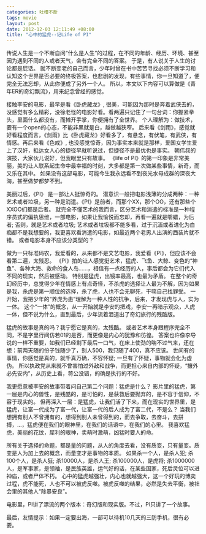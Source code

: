 ```yaml
--- 
categories: 吐槽不断
tags: movie
layout: post
date: 2012-12-03 12:11:49 +08:00
title: "心中的猛虎--记Life of PI"
---
```


传说人生是一个不断自问“什么是人生”的过程，在不同的年龄、经历、环境、甚至因为遇到不同的人或者天气，会有完全不同的答案。
于是，有人说关于人生的讨论都是屁话。
就不断变老的自己而言，少年时曾在书中苦苦寻找必须不断学习和认知这个世界是否必要的终极答案，也悲剧的发现，有些事情，你一旦知道了，便完全无法忘却，从此你便成了另外一个人。
所以，本文以下内容可以算做是《青年ER的奇幻飘流》，用来纪念曾经的感觉。



接触李安的电影，最早是看《卧虎藏龙》, 很美，可能因为那时是奔着武侠去的，没感觉有多么精彩，没徐老怪的电影好看。看两遍只记住了一句台词：你握紧拳头，里面什么都没有，而摊开手掌，你便拥有了全世界。
个人理解为：做技术，要有一个open的心态，不能非黑就是白，越做越狭窄。
后来看《剑雨》，感觉就好看程度而言，《剑雨》比《卧虎藏龙》好看多了，有悬念，有伏笔，有武侠，有情感。再后来看《色戒》, 也没感觉惊奇，因为事实本来就是那样，爱国女学生爱上了汉奸，抵达女人心的捷径早就听说过，但捷径不是最优也是事实。
朝伟叔的演技，大家伙儿说好，但我眼里只有故事。
《life of PI》的第一印象是非常美丽，美的让人联系起生命中最幸福的时刻，大多都是第一次做某些事情，新奇，而又乐在其中。
如果没有这部电影，可能今生我永远看不到夜光水母成群的深夜大海，甚至做梦都梦不到。



美丽过后，《PI》 是一部让人挺惊奇的。
潜意识一般把电影浅薄的分成两种：一种艺术或者垃圾，另一种是消遣。《PI》是前者，而那个XX，那个OO，还有那些个XXOO们都是后者。
就完全不懂艺术的我而言，区分艺术和消遣的标准是一种程序员式的偏执思维，一部电影，如果让我愉悦而忘却，再看一遍就是嚼蜡，为后者; 否则，就是艺术或者垃圾;
艺术或者垃圾都不能多看，过于沉湎或者进化为白痴都不是我想要的，我更喜欢看消遣的电影，如最近两个老男人出演的西装片就不错。
或者电影本身不应该分类型的？



做为一只标准码农，我爱看的，从来都不是文艺电影，我爱看《PI》，但应该不会看第二遍，太残忍。
《PI》拍的让人感觉挺艺术，猛虎、飞鱼、大鲸、变色的“神鱼”、各种大海、救命的食人岛……，相信有一点经历的人，事后都会为它们代入不同的现实，然后被感动。
特别是猛虎，出镜率最高，也最为矛盾。
在整个的奇幻经历中，总觉得少年在情感上有点奇怪，不杀虎的选择让人最为不解，因为如果是我，杀虎是第一顺位的选择，杀了虎，人也不会无聊死，干嘛自己找罪受。
一开始，我把少年的“养虎为患”理解为一种人性的抗争，后来，才发现虎与人，实为一体。
这个“一体”的概念，从一开始就是李安的把戏，李安一再暗示观众，人虎一体，但不说为什么，直到最后，少年流着泪道出了奇幻旅行的残酷版。



猛虎的故事是真的吗？我宁愿它是真的，太残酷。
或者艺术本身跟程序完全不同，不是字里行间仿若01的是否，而更像是内心的犹豫和彷徨。
答案也许像李导说的一样不重要，如我们已经剩下最后一口气，在床上使劲的喘不过气来，还在想：前两天随的份子钱随少了，别人500，我只随了400，真不应该。
世间有的事情，你感觉是真的，就千真万确，不容怀疑; 
一旦有了怀疑，事物就会化为虚伪。
所以执政党从来就不曾害怕过外敌和战争，而更担心来自内部的怀疑，“攘外必先安内”，从历史上看，蒋公没错，的确是执行的不好。



我更愿意被李安的故事带着问自己第二个问题：猛虎是什么？ 影片里的猛虎，第一层是内心的兽性，是残酷的，是可怕的，是获救后要抛弃的，是不容于信仰，不容于现实的。
但再深入一层：是猛虎，让我们活了下来，而在现实的世界里，是猛虎，让富一代成为了富一代，让富一代的后人成为了富二代，不是么？
当我们想拥有别人不曾拥有的，想得到别人未曾得到的，而去争取，去奋斗，去拼搏，…，猛虎便在我们的眼神里，在我们的话语中，在我们的心里。
我喜欢猛虎，美丽的花纹，犀利的眼神，卖萌时激萌，凶猛时要人的命。



所有关于选择的命题，都是量的问题，从人的角度去看，没有质变，只有量变。质变是人为加上去的概念，而量变才是事物的本质。
如果杀一个人，是杀人犯; 杀100个人，是杀人狂; 杀10000人，是杀人王; 杀100000人，是虎将; 杀1000000人，是军事家，是领袖，是民族英雄，运气好的话，在某些国家，死后灵位可以进神庙，或者尸体不朽。
心中的猛虎越强壮，内心也就越强大，这一个好玩的博奕过程，虎不能死，人也不可以被虎反噬。被虎反噬的结果，必然是失去平衡，被社会里的其他人“除暴安良”。



电影里，PI讲了漂流的两个版本：奇幻版和现实版。不过，PI只讲了一个故事。



最后，友情提示：如果一定要出海，一部可以待机10几天的三防手机，很有必要。
